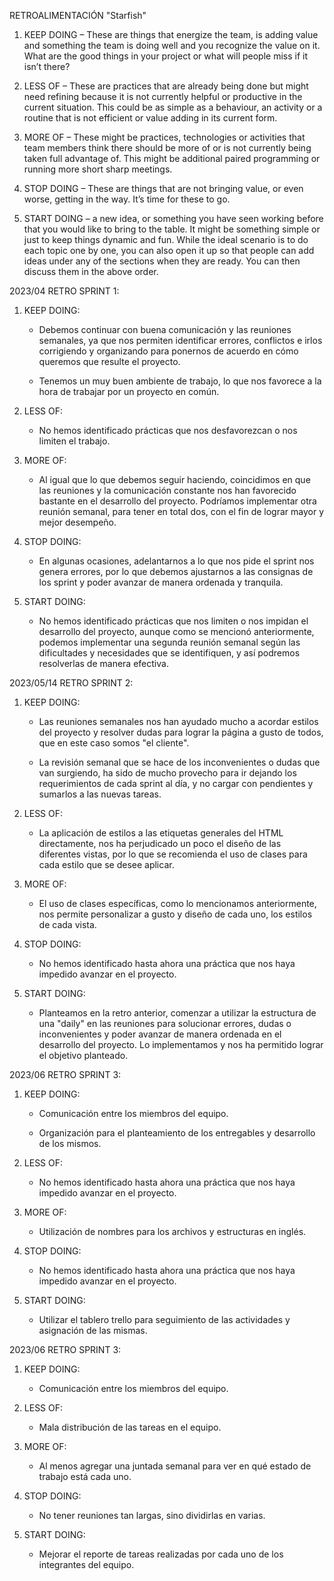 RETROALIMENTACIÓN "Starfish"

1. KEEP DOING – These are things that energize the team, is adding value and something the team is doing well and you recognize the value on it. What are the good things in your project or what will people miss if it isn’t there?

2. LESS OF – These are practices that are already being done but might need refining because it is not currently helpful or productive in the current situation. This could be as simple as a behaviour, an activity or a routine that is not efficient or value adding in its current form.

3. MORE OF – These might be practices, technologies or activities that team members think there should be more of or is not currently being taken full advantage of. This might be additional paired programming or running more short sharp meetings.

4. STOP DOING – These are things that are not bringing value, or even worse, getting in the way.  It’s time for these to go.

5. START DOING – a new idea, or  something you have seen working before that you would like to bring to the table. It might be something simple or just to keep things dynamic and fun. While the ideal scenario is to do each topic one by one, you can also open it up so that people can add ideas under any of the sections when they are ready. You can then discuss them in the above order.


2023/04 RETRO SPRINT 1:

1. KEEP DOING:

    - Debemos continuar con buena comunicación y las reuniones semanales, ya que nos permiten identificar errores, conflictos e irlos corrigiendo y organizando para ponernos de acuerdo en cómo queremos que resulte el proyecto.

    - Tenemos un muy buen ambiente de trabajo, lo que nos favorece a la hora de trabajar por un proyecto en común.
   

2. LESS OF:

   - No hemos identificado prácticas que nos desfavorezcan o nos limiten el trabajo.

3. MORE OF:

    - Al igual que lo que debemos seguir haciendo, coincidimos en que las reuniones y la comunicación constante nos han favorecido bastante en el desarrollo del proyecto. Podríamos implementar otra reunión semanal, para tener en total dos, con el fin de lograr mayor y mejor desempeño.

4. STOP DOING:

    - En algunas ocasiones, adelantarnos a lo que nos pide el sprint nos genera errores, por lo que debemos ajustarnos a las consignas de los sprint y poder avanzar de manera ordenada y tranquila.    

5. START DOING:

    - No hemos identificado prácticas que nos limiten o nos impidan el desarrollo del proyecto, aunque como se mencionó anteriormente, podemos implementar una segunda reunión semanal según las dificultades y necesidades que se identifiquen, y así podremos resolverlas de manera efectiva.


2023/05/14 RETRO SPRINT 2:

1. KEEP DOING:

    - Las reuniones semanales nos han ayudado mucho a acordar estilos del proyecto y resolver dudas para lograr la página a gusto de todos, que en este caso somos "el cliente".

    - La revisión semanal que se hace de los inconvenientes o dudas que van surgiendo, ha sido de mucho provecho para ir dejando los requerimientos de cada sprint al día, y no cargar con pendientes y sumarlos a las nuevas tareas.

2. LESS OF:

    - La aplicación de estilos a las etiquetas generales del HTML directamente, nos ha perjudicado un poco el diseño de las diferentes vistas, por lo que se recomienda el uso de clases para cada estilo que se desee aplicar.

3. MORE OF:

    - El uso de clases específicas, como lo mencionamos anteriormente, nos permite personalizar a gusto y diseño de cada uno, los estilos de cada vista.

4. STOP DOING:

    - No hemos identificado hasta ahora una práctica que nos haya impedido avanzar en el proyecto.

5. START DOING:

    - Planteamos en la retro anterior, comenzar a utilizar la estructura de una "daily" en las reuniones para solucionar errores, dudas o inconvenientes y poder avanzar de manera ordenada en el desarrollo del proyecto. Lo implementamos y nos ha permitido lograr el objetivo planteado.


2023/06 RETRO SPRINT 3:

1. KEEP DOING:

    - Comunicación entre los miembros del equipo.

    - Organización para el planteamiento de los entregables y desarrollo de los mismos.

2. LESS OF:

    - No hemos identificado hasta ahora una práctica que nos haya impedido avanzar en el proyecto.

3. MORE OF:

    - Utilización de nombres para los archivos y estructuras en inglés.

4. STOP DOING:

    - No hemos identificado hasta ahora una práctica que nos haya impedido avanzar en el proyecto.

5. START DOING:

    - Utilizar el tablero trello para seguimiento de las actividades y asignación de las mismas.


2023/06 RETRO SPRINT 3:

1. KEEP DOING:

    - Comunicación entre los miembros del equipo.

2. LESS OF:

    - Mala distribución de las tareas en el equipo. 

3. MORE OF:

    - Al menos agregar una juntada semanal para ver en qué estado de trabajo está cada uno.

4. STOP DOING:

    - No tener reuniones tan largas, sino dividirlas en varias.

5. START DOING:

    - Mejorar el reporte de tareas realizadas por cada uno de los integrantes del equipo.
